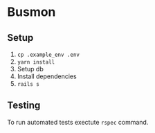 # Busmon

## Setup

1. `cp .example_env .env`
1. `yarn install`
1. Setup db
1. Install dependencies
1. `rails s`

## Testing

To run automated tests exectute `rspec` command.
